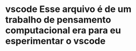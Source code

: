 # vscode Esse arquivo é de um trabalho de pensamento computacional era para eu esperimentar o vscode
